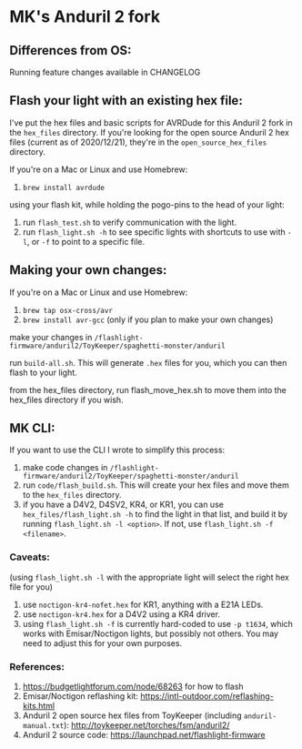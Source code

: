 # MK's Anduril 2 fork

## Differences from OS:
Running feature changes available in CHANGELOG

## Flash your light with an existing hex file:
I've put the hex files and basic scripts for AVRDude for this Anduril 2 fork in the `hex_files` directory.
If you're looking for the open source Anduril 2 hex files (current as of 2020/12/21), they're in the `open_source_hex_files` directory.

If you're on a Mac or Linux and use Homebrew:
  1. `brew install avrdude`

using your flash kit, while holding the pogo-pins to the head of your light: 
  1. run `flash_test.sh` to verify communication with the light.
  2. run `flash_light.sh -h` to see specific lights with shortcuts to use with `-l`, or `-f` to point to a specific file.

## Making your own changes:

If you're on a Mac or Linux and use Homebrew:
  1. `brew tap osx-cross/avr`
  2. `brew install avr-gcc` (only if you plan to make your own changes)
  
make your changes in `/flashlight-firmware/anduril2/ToyKeeper/spaghetti-monster/anduril`

run `build-all.sh`.  This will generate `.hex` files for you, which you can then flash to your light.

from the hex_files directory, run flash_move_hex.sh to move them into the hex_files directory if you wish.

## MK CLI:

If you want to use the CLI I wrote to simplify this process:
  1. make code changes in `/flashlight-firmware/anduril2/ToyKeeper/spaghetti-monster/anduril`
  2. run `code/flash_build.sh`.  This will create your hex files and move them to the `hex_files` directory.
  3. if you have a D4V2, D4SV2, KR4, or KR1, you can use `hex_files/flash_light.sh -h` to find the light in that list, and build it by running `flash_light.sh -l <option>`.  If not, use `flash_light.sh -f <filename>`.

### Caveats:
  (using `flash_light.sh -l` with the appropriate light will select the right hex file for you)
  1. use `noctigon-kr4-nofet.hex` for KR1, anything with a E21A LEDs.
  2. use `noctigon-kr4.hex` for a D4V2 using a KR4 driver.
  3. using `flash_light.sh -f` is currently hard-coded to use `-p t1634`, which works with Emisar/Noctigon lights, but possibly not others.  You may need to adjust this for your own purposes.

### References:
  1. https://budgetlightforum.com/node/68263 for how to flash
  2. Emisar/Noctigon reflashing kit: https://intl-outdoor.com/reflashing-kits.html
  3. Anduril 2 open source hex files from ToyKeeper (including `anduril-manual.txt`): http://toykeeper.net/torches/fsm/anduril2/
  4. Anduril 2 source code: https://launchpad.net/flashlight-firmware
